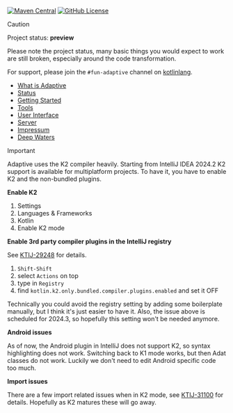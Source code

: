 [![Maven Central](https://img.shields.io/maven-central/v/fun.adaptive/adaptive-core)](https://mvnrepository.com/artifact/fun.adaptive/adaptive-core)
[![GitHub License](https://img.shields.io/badge/license-Apache%20License%202.0-blue.svg?style=flat)](http://www.apache.org/licenses/LICENSE-2.0)

> [!CAUTION]
>
> Project status: **preview**
>
> Please note the project status, many basic things you would expect to work are still
> broken, especially around the code transformation.
>

For support, please join the `#fun-adaptive` channel on [kotlinlang](https://slack-chats.kotlinlang.org/).

* [What is Adaptive](./doc/what-is-adaptive.md)
* [Status](./doc/status.md)
* [Getting Started](./doc/getting-started.md)
* [Tools](./doc/tools.md)
* [User Interface](./doc/ui/readme.md)
* [Server](./doc/server/readme.md)
* [Impressum](./doc/impressum.md)
* [Deep Waters](./doc/internals)

> [!IMPORTANT]
> 
> Adaptive uses the K2 compiler heavily. Starting from IntelliJ IDEA 2024.2 K2 support is available for multiplatform
> projects. To have it, you have to enable K2 and the non-bundled plugins.

**Enable K2**

1. Settings
2. Languages & Frameworks
3. Kotlin
4. Enable K2 mode

 
**Enable 3rd party compiler plugins in the IntelliJ registry**

See [KTIJ-29248](https://youtrack.jetbrains.com/issue/KTIJ-29248/K2-IDE-Enable-non-bundled-compiler-plugins-in-IDE-by-default) for details.

1. `Shift-Shift`
2. select `Actions` on top
3. type in `Registry`
4. find `kotlin.k2.only.bundled.compiler.plugins.enabled` and set it OFF
 
Technically you could avoid the registry setting by adding some boilerplate manually, but I think it's just
easier to have it. Also, the issue above is scheduled for 2024.3, so hopefully this setting won't be needed
anymore.

**Android issues**

As of now, the Android plugin in IntelliJ does not support K2, so syntax highlighting does not work.
Switching back to K1 mode works, but then Adat classes do not work. Luckily we don't need to edit
Android specific code too much.

**Import issues**

There are a few import related issues when in K2 mode, see [KTIJ-31100](https://youtrack.jetbrains.com/issue/KTIJ-31100/K2-Incorrect-auto-completion-for-escaped-package-names)
for details. Hopefully as K2 matures these will go away.